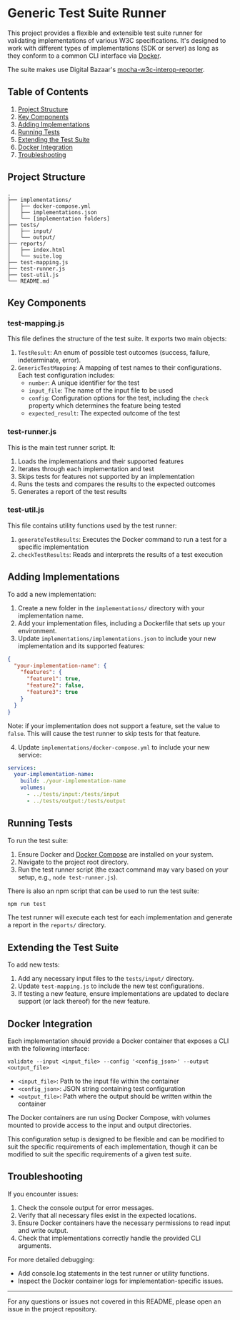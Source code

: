 # Generic Test Suite Runner

This project provides a flexible and extensible test suite runner for validating implementations of various W3C specifications.
It's designed to work with different types of implementations (SDK or server) as long as they conform to a common CLI
interface via [Docker](https://www.docker.com/).

The suite makes use Digital Bazaar's [mocha-w3c-interop-reporter](https://github.com/digitalbazaar/mocha-w3c-interop-reporter).

## Table of Contents

1. [Project Structure](#project-structure)
2. [Key Components](#key-components)
3. [Adding Implementations](#adding-implementations)
4. [Running Tests](#running-tests)
5. [Extending the Test Suite](#extending-the-test-suite)
6. [Docker Integration](#docker-integration)
7. [Troubleshooting](#troubleshooting)

## Project Structure

```
.
├── implementations/
│   ├── docker-compose.yml
│   ├── implementations.json
│   └── [implementation folders]
├── tests/
│   ├── input/
│   └── output/
├── reports/
│   ├── index.html
│   └── suite.log
├── test-mapping.js
├── test-runner.js
├── test-util.js
└── README.md
```

## Key Components

### test-mapping.js

This file defines the structure of the test suite. It exports two main objects:

1. `TestResult`: An enum of possible test outcomes (success, failure, indeterminate, error).
2. `GenericTestMapping`: A mapping of test names to their configurations. Each test configuration includes:
    - `number`: A unique identifier for the test
    - `input_file`: The name of the input file to be used
    - `config`: Configuration options for the test, including the `check` property which determines the feature being tested
    - `expected_result`: The expected outcome of the test

### test-runner.js

This is the main test runner script. It:

1. Loads the implementations and their supported features
2. Iterates through each implementation and test
3. Skips tests for features not supported by an implementation
4. Runs the tests and compares the results to the expected outcomes
5. Generates a report of the test results

### test-util.js

This file contains utility functions used by the test runner:

1. `generateTestResults`: Executes the Docker command to run a test for a specific implementation
2. `checkTestResults`: Reads and interprets the results of a test execution

## Adding Implementations

To add a new implementation:

1. Create a new folder in the `implementations/` directory with your implementation name.
2. Add your implementation files, including a Dockerfile that sets up your environment.
3. Update `implementations/implementations.json` to include your new implementation and its supported features:

```json
{
  "your-implementation-name": {
    "features": {
      "feature1": true,
      "feature2": false,
      "feature3": true
    }
  }
}
```

Note: if your implementation does not support a feature, set the value to `false`. This will cause the test runner to 
skip tests for that feature.

4. Update `implementations/docker-compose.yml` to include your new service:

```yaml
services:
  your-implementation-name:
    build: ./your-implementation-name
    volumes:
      - ../tests/input:/tests/input
      - ../tests/output:/tests/output
```

## Running Tests

To run the test suite:

1. Ensure Docker and [Docker Compose](https://docs.docker.com/compose/) are installed on your system.
2. Navigate to the project root directory.
3. Run the test runner script (the exact command may vary based on your setup, e.g., `node test-runner.js`).

There is also an npm script that can be used to run the test suite:

```sh
npm run test
```

The test runner will execute each test for each implementation and generate a report in the `reports/` directory.

## Extending the Test Suite

To add new tests:

1. Add any necessary input files to the `tests/input/` directory.
2. Update `test-mapping.js` to include the new test configurations.
3. If testing a new feature, ensure implementations are updated to declare support (or lack thereof) for the new feature.

## Docker Integration

Each implementation should provide a Docker container that exposes a CLI with the following interface:

```
validate --input <input_file> --config '<config_json>' --output <output_file>
```

- `<input_file>`: Path to the input file within the container
- `<config_json>`: JSON string containing test configuration
- `<output_file>`: Path where the output should be written within the container

The Docker containers are run using Docker Compose, with volumes mounted to provide access to the input and output directories.

This configuration setup is designed to be flexible and can be modified to suit the specific requirements of each implementation, 
though it can be modified to suit the specific requirements of a given test suite.

## Troubleshooting

If you encounter issues:

1. Check the console output for error messages.
2. Verify that all necessary files exist in the expected locations.
3. Ensure Docker containers have the necessary permissions to read input and write output.
4. Check that implementations correctly handle the provided CLI arguments.

For more detailed debugging:
- Add console.log statements in the test runner or utility functions.
- Inspect the Docker container logs for implementation-specific issues.

---

For any questions or issues not covered in this README, please open an issue in the project repository.
